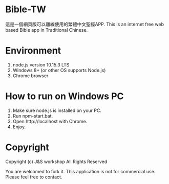 # Bible-TW
這是一個網頁版可以離線使用的繁體中文聖經APP.
This is an internet free web based Bible app in Traditional Chinese.

# Environment 
1. node.js version 10.15.3 LTS
2. Windows 8+ (or other OS supports Node.js)
3. Chrome browser

# How to run on Windows PC
1. Make sure node.js is installed on your PC.
2. Run npm-start.bat.
3. Open http://localhost with Chrome.
4. Enjoy.

# Copyright
Copyright (c) J&S workshop
All Rights Reserved

You are welcomed to fork it.
This application is not for commercial use. Please feel free to contact.
